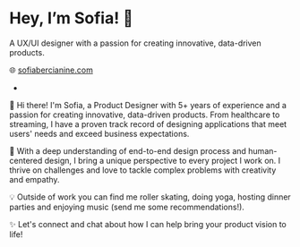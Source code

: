 # Hey, I’m Sofia! 👋

A UX/UI designer with a passion for creating innovative, data-driven products.

🌐 [sofiabercianine.com](https://sofiabercianine.framer.website/)

-

👋 Hi there! I'm Sofia, a Product Designer with 5+ years of experience and a passion for creating innovative, data-driven products. From healthcare to streaming, I have a proven track record of designing applications that meet users' needs and exceed business expectations.

📝 With a deep understanding of end-to-end design process and human-centered design, I bring a unique perspective to every project I work on. I thrive on challenges and love to tackle complex problems with creativity and empathy.

💡 Outside of work you can find me roller skating, doing yoga, hosting dinner parties and enjoying music (send me some recommendations!).

✨ Let's connect and chat about how I can help bring your product vision to life!
